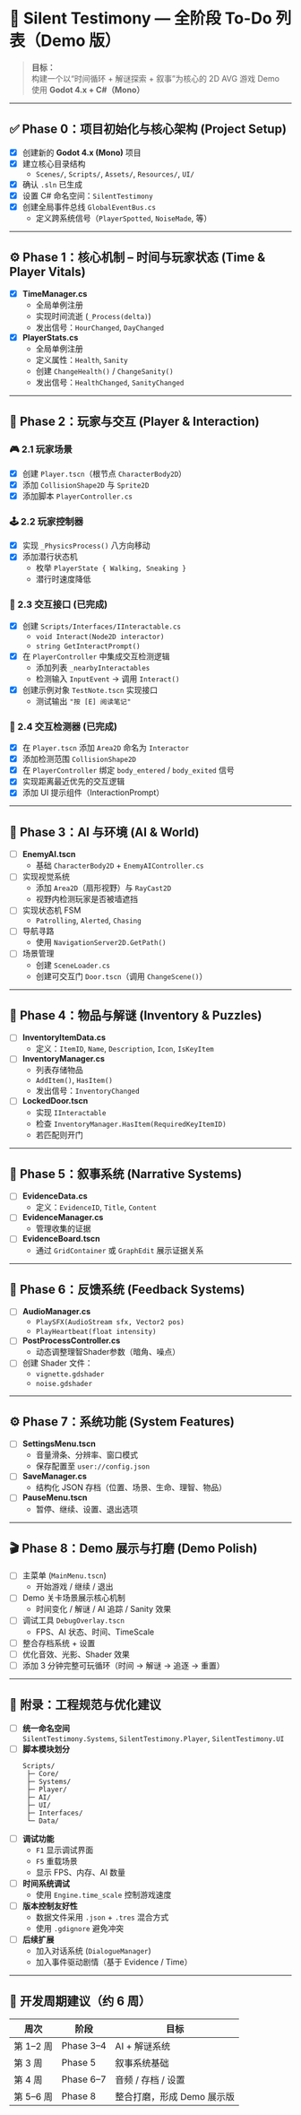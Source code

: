 # 🧭 Silent Testimony — 全阶段 To-Do 列表（Demo 版）

> **目标：**  
> 构建一个以“时间循环 + 解谜探索 + 叙事”为核心的 2D AVG 游戏 Demo  
> 使用 **Godot 4.x + C#（Mono）**

---

## ✅ Phase 0：项目初始化与核心架构 (Project Setup)

- [x] 创建新的 **Godot 4.x (Mono)** 项目  
- [x] 建立核心目录结构  
  - `Scenes/`, `Scripts/`, `Assets/`, `Resources/`, `UI/`  
- [x] 确认 `.sln` 已生成  
- [x] 设置 C# 命名空间：`SilentTestimony`
- [x] 创建全局事件总线 `GlobalEventBus.cs`  
  - 定义跨系统信号（`PlayerSpotted`, `NoiseMade`, 等）

---

## ⚙️ Phase 1：核心机制 – 时间与玩家状态 (Time & Player Vitals)

- [x] **TimeManager.cs**
  - 全局单例注册
  - 实现时间流逝 (`_Process(delta)`)
  - 发出信号：`HourChanged`, `DayChanged`
- [x] **PlayerStats.cs**
  - 全局单例注册
  - 定义属性：`Health`, `Sanity`
  - 创建 `ChangeHealth()` / `ChangeSanity()`
  - 发出信号：`HealthChanged`, `SanityChanged`

---

## 🧍 Phase 2：玩家与交互 (Player & Interaction)

### 🎮 2.1 玩家场景
- [x] 创建 `Player.tscn`（根节点 `CharacterBody2D`）
- [x] 添加 `CollisionShape2D` 与 `Sprite2D`  
- [x] 添加脚本 `PlayerController.cs`

### 🕹 2.2 玩家控制器
- [x] 实现 `_PhysicsProcess()` 八方向移动
- [x] 添加潜行状态机  
  - 枚举 `PlayerState { Walking, Sneaking }`  
  - 潜行时速度降低

### 🧩 2.3 交互接口 (已完成)
- [x] 创建 `Scripts/Interfaces/IInteractable.cs`
  - `void Interact(Node2D interactor)`
  - `string GetInteractPrompt()`
- [x] 在 `PlayerController` 中集成交互检测逻辑
  - 添加列表 `_nearbyInteractables`
  - 检测输入 `InputEvent` → 调用 `Interact()`
- [x] 创建示例对象 `TestNote.tscn` 实现接口
  - 测试输出 `"按 [E] 阅读笔记"`

### 🧭 2.4 交互检测器 (已完成)
- [x] 在 `Player.tscn` 添加 `Area2D` 命名为 `Interactor`
- [x] 添加检测范围 `CollisionShape2D`
- [x] 在 `PlayerController` 绑定 `body_entered` / `body_exited` 信号
- [x] 实现距离最近优先的交互逻辑
- [x] 添加 UI 提示组件（InteractionPrompt）

---

## 🧠 Phase 3：AI 与环境 (AI & World)

- [ ] **EnemyAI.tscn**
  - 基础 `CharacterBody2D` + `EnemyAIController.cs`
- [ ] 实现视觉系统
  - 添加 `Area2D`（扇形视野）与 `RayCast2D`
  - 视野内检测玩家是否被墙遮挡
- [ ] 实现状态机 FSM
  - `Patrolling`, `Alerted`, `Chasing`
- [ ] 导航寻路
  - 使用 `NavigationServer2D.GetPath()`
- [ ] 场景管理
  - 创建 `SceneLoader.cs`
  - 创建可交互门 `Door.tscn`（调用 `ChangeScene()`）

---

## 🔐 Phase 4：物品与解谜 (Inventory & Puzzles)

- [ ] **InventoryItemData.cs**
  - 定义：`ItemID`, `Name`, `Description`, `Icon`, `IsKeyItem`
- [ ] **InventoryManager.cs**
  - 列表存储物品  
  - `AddItem()`, `HasItem()`  
  - 发出信号：`InventoryChanged`
- [ ] **LockedDoor.tscn**
  - 实现 `IInteractable`
  - 检查 `InventoryManager.HasItem(RequiredKeyItemID)`
  - 若匹配则开门

---

## 📜 Phase 5：叙事系统 (Narrative Systems)

- [ ] **EvidenceData.cs**
  - 定义：`EvidenceID`, `Title`, `Content`
- [ ] **EvidenceManager.cs**
  - 管理收集的证据
- [ ] **EvidenceBoard.tscn**
  - 通过 `GridContainer` 或 `GraphEdit` 展示证据关系

---

## 💫 Phase 6：反馈系统 (Feedback Systems)

- [ ] **AudioManager.cs**
  - `PlaySFX(AudioStream sfx, Vector2 pos)`  
  - `PlayHeartbeat(float intensity)`
- [ ] **PostProcessController.cs**
  - 动态调整理智Shader参数（暗角、噪点）
- [ ] 创建 Shader 文件：
  - `vignette.gdshader`
  - `noise.gdshader`

---

## ⚙️ Phase 7：系统功能 (System Features)

- [ ] **SettingsMenu.tscn**
  - 音量滑条、分辨率、窗口模式
  - 保存配置至 `user://config.json`
- [ ] **SaveManager.cs**
  - 结构化 JSON 存档（位置、场景、生命、理智、物品）
- [ ] **PauseMenu.tscn**
  - 暂停、继续、设置、退出选项

---

## 🎬 Phase 8：Demo 展示与打磨 (Demo Polish)

- [ ] 主菜单 (`MainMenu.tscn`)  
  - 开始游戏 / 继续 / 退出
- [ ] Demo 关卡场景展示核心机制  
  - 时间变化 / 解谜 / AI 追踪 / Sanity 效果
- [ ] 调试工具 `DebugOverlay.tscn`  
  - FPS、AI 状态、时间、TimeScale
- [ ] 整合存档系统 + 设置  
- [ ] 优化音效、光影、Shader 效果  
- [ ] 添加 3 分钟完整可玩循环（时间 → 解谜 → 追逐 → 重置）

---

## 🧩 附录：工程规范与优化建议

- [ ] **统一命名空间**  
  `SilentTestimony.Systems`, `SilentTestimony.Player`, `SilentTestimony.UI`
- [ ] **脚本模块划分**
  ```
  Scripts/
   ├─ Core/
   ├─ Systems/
   ├─ Player/
   ├─ AI/
   ├─ UI/
   ├─ Interfaces/
   └─ Data/
  ```
- [ ] **调试功能**
  - `F1` 显示调试界面  
  - `F5` 重载场景  
  - 显示 FPS、内存、AI 数量  
- [ ] **时间系统调试**  
  - 使用 `Engine.time_scale` 控制游戏速度  
- [ ] **版本控制友好性**  
  - 数据文件采用 `.json` + `.tres` 混合方式  
  - 使用 `.gdignore` 避免冲突  
- [ ] **后续扩展**  
  - 加入对话系统 (`DialogueManager`)  
  - 加入事件驱动剧情（基于 Evidence / Time）

---

## 📅 开发周期建议（约 6 周）

| 周次 | 阶段 | 目标 |
|------|------|------|
| 第 1–2 周 | Phase 3–4 | AI + 解谜系统 |
| 第 3 周 | Phase 5 | 叙事系统基础 |
| 第 4 周 | Phase 6–7 | 音频 / 存档 / 设置 |
| 第 5–6 周 | Phase 8 | 整合打磨，形成 Demo 展示版 |